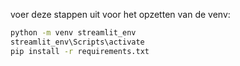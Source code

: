 voer deze stappen uit voor het opzetten van de venv:

```bash
python -m venv streamlit_env
streamlit_env\Scripts\activate
pip install -r requirements.txt
```